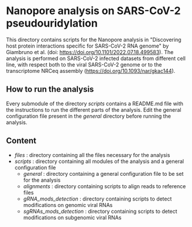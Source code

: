 # Nanopore analysis on SARS-CoV-2 pseudouridylation 

This directory contains scripts for the Nanopore analysis in "Discovering host protein interactions specific for SARS-CoV-2 RNA genome" by Giambruno et al. (doi: https://doi.org/10.1101/2022.07.18.499583). The analysis is performed on SARS-CoV-2 infected datasets from different cell line, with respect both to the viral SARS-CoV-2 genome or to the transcriptome NRCeq assembly (https://doi.org/10.1093/nar/gkac144). 

## How to run the analysis
Every submodule of the directory *scripts* contains a README.md file with the instructions to run the different parts of the analysis.
Edit the general configuration file present in the *general* directory before running the analysis.

## Content
* *files* : directory containing all the files necessary for the analysis
* *scripts* : directory containing all modules of the analysis and a general configuration file
  * *general* : directory containing a general configuration file to be set for the analysis
  * *alignments* : directory containing scripts to align reads to reference files
  * *gRNA_mods_detection* : directory containing scripts to detect modifications on genomic viral RNAs
  * *sgRNAs_mods_detection* : directory containing scripts to detect modifications on subgenomic viral RNAs

